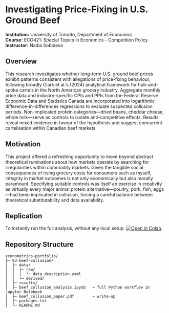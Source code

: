 # Investigating Price-Fixing in U.S. Ground Beef

**Institution:** University of Toronto, Department of Economics  
**Course:** ECO421: Special Topics in Economics - Competition Policy  
**Instructor:** Nadia Soboleva

## Overview

This research investigates whether long-term U.S. ground beef prices exhibit patterns consistent with allegations of price-fixing behaviour, following broadly Clark et al.’s (2024) analytical framework for hub-and-spoke cartels in the North American grocery industry. Aggregate monthly price data and industry-specific CPIs and PPIs from the Federal Reserve Economic Data and Statistics Canada are incorporated into logarithmic difference-in-differences regressions to evaluate suspected collusion periods. Non-implicated protein categories—dried beans, cheddar cheese, whole milk—serve as controls to isolate anti-competitive effects. Results reveal mixed evidence in favour of the hypothesis and suggest concurrent cartelisation within Canadian beef markets.

## Motivation

This project offered a refreshing opportunity to move beyond abstract theoretical ruminations about how markets operate by searching for irregularities within commodity markets. Given the tangible social consequences of rising grocery costs for consumers such as myself, integrity in market outcomes is not only economically but also morally paramount. Specifying suitable controls was itself an exercise in creativity as virtually every major animal protein alternative—poultry, pork, fish, eggs—had been implicated in collusion, forcing a careful balance between theoretical substitutability and data availability.

## Replication

To instantly run the full analysis, without any local setup: [![Open in Colab](https://colab.research.google.com/assets/colab-badge.svg)](https://colab.research.google.com/github/suha2502/econometrics-portfolio/blob/main/03-beef-collusion/beef_collusion_analysis.ipynb).

## Repository Structure

```
econometrics-portfolio/
├─ 03-beef-collusion/
│  ├─ data/
│  │  ├─ raw/
│  │  │  └─ data_description.yaml
│  │  └─ derived/ 
│  ├─ results/ 
│  ├─ beef_collusion_analysis.ipynb   ➔ full Python workflow in Jupyter Notebook
│  ├─ beef_collusion_paper.pdf        ➔ write-up
│  ├─ packages.txt
│  └─ README.md
```
